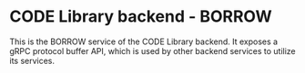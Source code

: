 # CODE Library backend - BORROW

This is the BORROW service of the CODE Library backend.
It exposes a gRPC protocol buffer API, which is used by other backend services to utilize its services.
